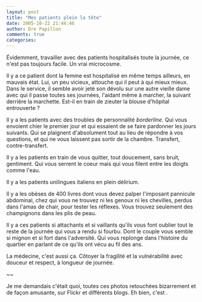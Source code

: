 ```yaml
---
layout: post
title: "Mes patients plein la tête"
date: 2005-10-22 21:44:46
author: Dre Papillon
comments: true
categories: 
---
```



Évidemment, travailler avec des patients hospitalisés toute la journée, ce n'est pas toujours facile.  Un vrai microcosme.

Il y a ce patient dont la femme est hospitalisé en même temps ailleurs, en mauvais état.  Lui, un peu vicieux, attouche qui il peut à qui mieux mieux.  Dans le service, il semble avoir jeté son dévolu sur une autre vieille dame avec qui il passe toutes ses journées, l'aidant même à marcher, la suivant derrière la marchette.  Est-il en train de zieuter la blouse d'hôpital entrouverte ?

Il y a les patients avec des troubles de personnalité *borderline*.  Qui vous envoient chier le premier jour et qui essaient de se faire pardonner les jours suivants.  Qui se plaignent d'absolument tout au lieu de répondre à vos questions, et qui ne vous laissent pas sortir de la chambre.  Transfert, contre-transfert.

Il y a les patients en train de vous quitter, tout doucement, sans bruit, gentiment.  Qui vous serrent le coeur mais qui vous filent entre les doigts comme l'eau.

Il y a les patients unilingues italiens en plein délirium.

Il y a les obèses de 400 livres dont vous devez palper l'imposant pannicule abdominal, chez qui vous ne trouvez ni les genoux ni les chevilles, perdus dans l'amas de chair, pour tester les réflexes.  Vous trouvez seulement des champignons dans les plis de peau.

Il y a ces patients si attachants et si vaillants qu'ils vous font oublier tout le reste de la journée qui vous a rendu si fourbu.  Dont le couple vous semble si mignon et si fort dans l'adversité.  Qui vous replonge dans l'histoire du quartier en parlant de ce qu'ils ont vécu au fil des ans.

La médecine, c'est aussi ça.  Côtoyer la fragilité et la vulnérabilité avec douceur et respect, à longueur de journée.

~~

Je me demandais c'était quoi, toutes ces photos retouchées bizarrement et de façon amusante, sur Flickr et différents blogs.  Eh bien, c'est .